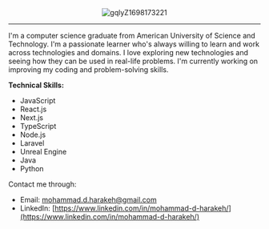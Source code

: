 <div align="center">
    <img src="https://github.com/MohammadHarakeh/MohammadHarakeh/assets/92041867/57235385-e01e-4773-83b6-e5dd3ed28a3a" alt="gqlyZ1698173221">
</div>


---

I'm a computer science graduate from American University of Science and Technology. I'm a passionate learner who's always willing to learn and work across technologies and domains. I love exploring new technologies and seeing how they can be used in real-life problems. I'm currently working on improving my coding and problem-solving skills.

**Technical Skills:**

- JavaScript
- React.js
- Next.js
- TypeScript
- Node.js
- Laravel
- Unreal Engine
- Java
- Python

Contact me through:
- Email: [mohammad.d.harakeh@gmail.com](mailto:mohammad.d.harakeh@gmail.com)
- LinkedIn: [https://www.linkedin.com/in/mohammad-d-harakeh/](https://www.linkedin.com/in/mohammad-d-harakeh/)


<!--
**MohammadHarakeh/MohammadHarakeh** is a ✨ _special_ ✨ repository because its `README.md` (this file) appears on your GitHub profile.

Here are some ideas to get you started:

- 🔭 I’m currently working on ...![Uploading gqlyZ1698173221.png…]()

- 🌱 I’m currently learning ...
- 👯 I’m looking to collaborate on ...
- 🤔 I’m looking for help with ...
- 💬 Ask me about ...
- 📫 How to reach me: ...
- 😄 Pronouns: ...
- ⚡ Fun fact: ...
-->
